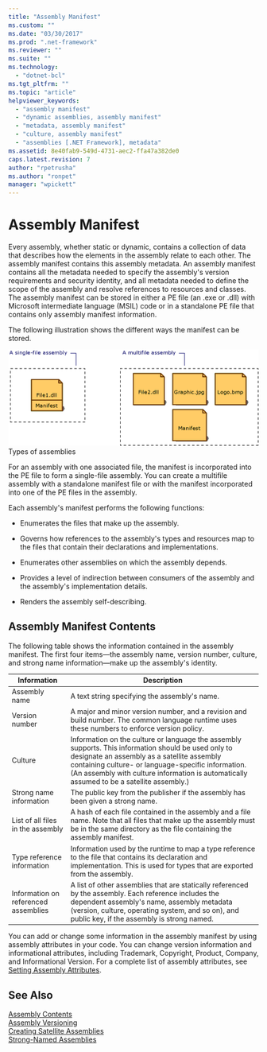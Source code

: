 ```yaml
---
title: "Assembly Manifest"
ms.custom: ""
ms.date: "03/30/2017"
ms.prod: ".net-framework"
ms.reviewer: ""
ms.suite: ""
ms.technology: 
  - "dotnet-bcl"
ms.tgt_pltfrm: ""
ms.topic: "article"
helpviewer_keywords: 
  - "assembly manifest"
  - "dynamic assemblies, assembly manifest"
  - "metadata, assembly manifest"
  - "culture, assembly manifest"
  - "assemblies [.NET Framework], metadata"
ms.assetid: 8e40fab9-549d-4731-aec2-ffa47a382de0
caps.latest.revision: 7
author: "rpetrusha"
ms.author: "ronpet"
manager: "wpickett"
---
```

# Assembly Manifest
Every assembly, whether static or dynamic, contains a collection of data that describes how the elements in the assembly relate to each other. The assembly manifest contains this assembly metadata. An assembly manifest contains all the metadata needed to specify the assembly's version requirements and security identity, and all metadata needed to define the scope of the assembly and resolve references to resources and classes. The assembly manifest can be stored in either a PE file (an .exe or .dll) with Microsoft intermediate language (MSIL) code or in a standalone PE file that contains only assembly manifest information.  
  
 The following illustration shows the different ways the manifest can be stored.  
  
 ![A single&#45;file assembly](../../../docs/framework/app-domains/media/assemblytypes.gif "assemblytypes")  
Types of assemblies  
  
 For an assembly with one associated file, the manifest is incorporated into the PE file to form a single-file assembly. You can create a multifile assembly with a standalone manifest file or with the manifest incorporated into one of the PE files in the assembly.  
  
 Each assembly's manifest performs the following functions:  
  
-   Enumerates the files that make up the assembly.  
  
-   Governs how references to the assembly's types and resources map to the files that contain their declarations and implementations.  
  
-   Enumerates other assemblies on which the assembly depends.  
  
-   Provides a level of indirection between consumers of the assembly and the assembly's implementation details.  
  
-   Renders the assembly self-describing.  
  
## Assembly Manifest Contents  
 The following table shows the information contained in the assembly manifest. The first four items—the assembly name, version number, culture, and strong name information—make up the assembly's identity.  
  
|Information|Description|  
|-----------------|-----------------|  
|Assembly name|A text string specifying the assembly's name.|  
|Version number|A major and minor version number, and a revision and build number. The common language runtime uses these numbers to enforce version policy.|  
|Culture|Information on the culture or language the assembly supports. This information should be used only to designate an assembly as a satellite assembly containing culture- or language-specific information. (An assembly with culture information is automatically assumed to be a satellite assembly.)|  
|Strong name information|The public key from the publisher if the assembly has been given a strong name.|  
|List of all files in the assembly|A hash of each file contained in the assembly and a file name. Note that all files that make up the assembly must be in the same directory as the file containing the assembly manifest.|  
|Type reference information|Information used by the runtime to map a type reference to the file that contains its declaration and implementation. This is used for types that are exported from the assembly.|  
|Information on referenced assemblies|A list of other assemblies that are statically referenced by the assembly. Each reference includes the dependent assembly's name, assembly metadata (version, culture, operating system, and so on), and public key, if the assembly is strong named.|  
  
 You can add or change some information in the assembly manifest by using assembly attributes in your code. You can change version information and informational attributes, including Trademark, Copyright, Product, Company, and Informational Version. For a complete list of assembly attributes, see [Setting Assembly Attributes](../../../docs/framework/app-domains/set-assembly-attributes.md).  
  
## See Also  
 [Assembly Contents](../../../docs/framework/app-domains/assembly-contents.md)   
 [Assembly Versioning](../../../docs/framework/app-domains/assembly-versioning.md)   
 [Creating Satellite Assemblies](../../../docs/framework/resources/creating-satellite-assemblies-for-desktop-apps.md)   
 [Strong-Named Assemblies](../../../docs/framework/app-domains/strong-named-assemblies.md)
